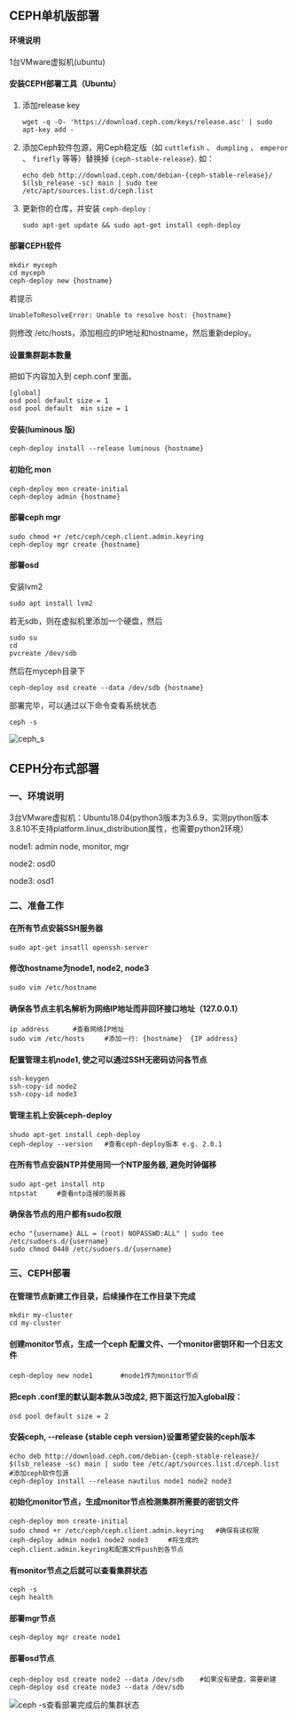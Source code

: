 ## CEPH单机版部署

#### 环境说明

1台VMware虚拟机(ubuntu)

#### 安装CEPH部署工具（Ubuntu）

1. 添加release key

   ```shell
   wget -q -O- 'https://download.ceph.com/keys/release.asc' | sudo apt-key add -
   ```

2. 添加Ceph软件包源，用Ceph稳定版（如 `cuttlefish` 、 `dumpling` 、 `emperor` 、 `firefly` 等等）替换掉 `{ceph-stable-release}`. 如：

   ```shell
   echo deb http://download.ceph.com/debian-{ceph-stable-release}/ $(lsb_release -sc) main | sudo tee /etc/apt/sources.list.d/ceph.list
   ```

3. 更新你的仓库，并安装 `ceph-deploy` :

   ```shell
   sudo apt-get update && sudo apt-get install ceph-deploy
   ```

#### 部署CEPH软件

```shell
mkdir myceph
cd myceph
ceph-deploy new {hostname}
```

若提示

```shell
UnableToResolveError: Unable to resolve host: {hostname}
```

则修改 /etc/hosts，添加相应的IP地址和hostname，然后重新deploy。

#### 设置集群副本数量

把如下内容加入到 ceph.conf 里面。

```shell
[global]
osd pool default size = 1
osd pool default  min size = 1 
```

#### 安装(luminous 版)

```shell
ceph-deploy install --release luminous {hostname} 
```

#### 初始化 mon

```
ceph-deploy mon create-initial
ceph-deploy admin {hostname}
```

#### 部署ceph mgr

```shell
sudo chmod +r /etc/ceph/ceph.client.admin.keyring
ceph-deploy mgr create {hostname}
```

#### 部署osd

安装lvm2

```shell
sudo apt install lvm2
```

若无sdb，则在虚拟机里添加一个硬盘，然后

```shell
sudo su
cd
pvcreate /dev/sdb
```

然后在myceph目录下

```
ceph-deploy osd create --data /dev/sdb {hostname}
```

部署完毕，可以通过以下命令查看系统状态

```shell
ceph -s
```

![ceph_s](https://github.com/OSH-2021/x-seLVM/blob/main/pictures/ceph_s_1.png?raw=true)



## CEPH分布式部署

### 一、环境说明

3台VMware虚拟机：Ubuntu18.04(python3版本为3.6.9，实测python版本3.8.10不支持platform.linux_distribution属性，也需要python2环境）

node1: admin node, monitor, mgr

node2: osd0

node3: osd1

### 二、准备工作

#### 在所有节点安装SSH服务器

```shell
sudo apt-get insatll openssh-server
```

####  修改hostname为node1, node2, node3

```shell
sudo vim /etc/hostname
```

#### 确保各节点主机名解析为网络IP地址而非回环接口地址（127.0.0.1）

```shell
ip address      #查看网络IP地址
sudo vim /etc/hosts		#添加一行: {hostname}  {IP address}
```

#### 配置管理主机node1, 使之可以通过SSH无密码访问各节点

```shell
ssh-keygen
ssh-copy-id node2
ssh-copy-id node3
```

####  管理主机上安装ceph-deploy

```shell
shudo apt-get install ceph-deploy
ceph-deploy --version	#查看ceph-deploy版本 e.g. 2.0.1
```

#### 在所有节点安装NTP并使用同一个NTP服务器, 避免时钟偏移

```shell
sudo apt-get install ntp
ntpstat		#查看ntp连接的服务器
```

#### 确保各节点的用户都有sudo权限

```shell
echo "{username} ALL = (root) NOPASSWD:ALL" | sudo tee /etc/sudoers.d/{username}
sudo chmod 0440 /etc/sudoers.d/{username}
```

### 三、CEPH部署

#### 在管理节点新建工作目录，后续操作在工作目录下完成

```shell
mkdir my-cluster
cd my-cluster
```

#### 创建monitor节点，生成一个ceph 配置文件、一个monitor密钥环和一个日志文件

```shell
ceph-deploy new node1		#node1作为monitor节点
```

#### 把ceph .conf里的默认副本数从3改成2, 把下面这行加入global段：

```shell
osd pool default size = 2
```

#### 安装ceph, --release {stable ceph version}设置希望安装的ceph版本

```shell
echo deb http://download.ceph.com/debian-{ceph-stable-release}/ $(lsb_release -sc) main | sudo tee /etc/apt/sources.list.d/ceph.list		#添加ceph软件包源
ceph-deploy install --release nautilus node1 node2 node3
```

#### 初始化monitor节点，生成monitor节点检测集群所需要的密钥文件

```shell
ceph-deploy mon create-initial
sudo chmod +r /etc/ceph/ceph.client.admin.keyring	#确保有读权限
ceph-deploy admin node1 node2 node3		#将生成的ceph.client.admin.keyring和配置文件push到各节点
```

#### 有monitor节点之后就可以查看集群状态

```shell
ceph -s
ceph health
```

#### 部署mgr节点

```shell
ceph-deploy mgr create node1
```

#### 部署osd节点

```shell
ceph-deploy osd create node2 --data /dev/sdb	#如果没有硬盘，需要新建
ceph-deploy osd create node3 --data /dev/sdb
```

![ceph -s查看部署完成后的集群状态](https://github.com/OSH-2021/x-seLVM/blob/main/pictures/ceph分布式部署.png)







